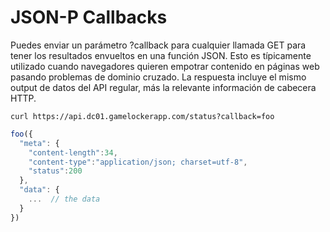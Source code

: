 # JSON-P Callbacks
 
Puedes enviar un parámetro ?callback para cualquier llamada GET para tener los resultados envueltos en una función JSON. Esto es típicamente utilizado cuando navegadores quieren empotrar contenido en páginas web pasando problemas de dominio cruzado. La respuesta incluye el mismo output de datos del API regular, más la relevante información de cabecera HTTP.


```shell
curl https://api.dc01.gamelockerapp.com/status?callback=foo
```

```javascript
foo({
  "meta": {  
    "content-length":34,
    "content-type":"application/json; charset=utf-8",
    "status":200
  },
  "data": {
    ...  // the data
  }
})
```
